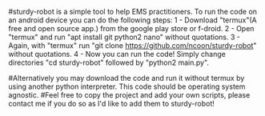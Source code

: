 #sturdy-robot is a simple tool to help EMS practitioners. To run the code on an android device you can do the following steps:
1 - Download "termux"(A free and open source app.) from the google play store or f-droid.
2 - Open "termux" and run "apt install git python2 nano" without quotations.
3 - Again, with "termux" run "git clone https://github.com/ncoon/sturdy-robot" without quotations.
4 - Now you can run the code! Simply change directories "cd sturdy-robot" followed by "python2 main.py".

#Alternatively you may download the code and run it without termux by using another python interpreter. This code should be operating system agnostic.
#Feel free to copy the project and add your own scripts, please contact me if you do so as I'd like to add them to sturdy-robot!

